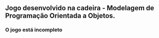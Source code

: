 ## Jogo desenvolvido na cadeira - Modelagem de Programação Orientada a Objetos.

### O jogo está incompleto
